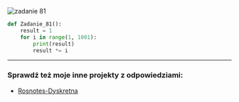 <picture>
  <source srcset="../../srt/zbior_zadan/81.png" media="(prefers-color-scheme: light)">
  <source srcset="../../srt/zbior_zadan/black_81.png" media="(prefers-color-scheme: dark)">
  <img src="../../srt/zbior_zadan/black_81.png" alt="zadanie 81">
</picture>

```python
def Zadanie_81():
    result = 1
    for i in range(1, 1001):
        print(result)
        result *= i
```

---
### Sprawdź też moje inne projekty z odpowiedziami:
- [Rosnotes-Dyskretna](https://github.com/kamilGie/Rosnotes-Dyskretna)
